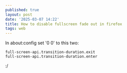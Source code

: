 ```yaml
---
published: true
layout: post
date: '2025-03-07 14:22'
title: How to disable fullscreen fade out in firefox
tags: web 
---
```

In about:config set '0 0' to this two:

    full-screen-api.transition-duration.exit
    full-screen-api.transition-duration.enter

:/

